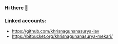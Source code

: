 ### Hi there 👋

### Linked accounts:
- https://github.com/khrisnagunanasurya-iav
- https://bitbucket.org/khrisnagunanasurya-mekari/

<!--
**khrisnagunanasurya/khrisnagunanasurya** is a ✨ _special_ ✨ repository because its `README.md` (this file) appears on your GitHub profile.

Here are some ideas to get you started:

- 🔭 I’m currently working on ...
- 🌱 I’m currently learning ...
- 👯 I’m looking to collaborate on ...
- 🤔 I’m looking for help with ...
- 💬 Ask me about ...
- 📫 How to reach me: ...
- 😄 Pronouns: ...
- ⚡ Fun fact: ...
-->
